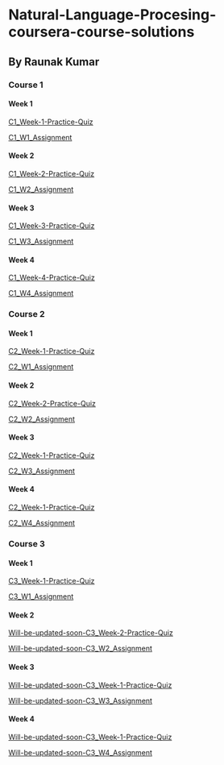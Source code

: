 # Natural-Language-Procesing-coursera-course-solutions
## By Raunak Kumar
### Course 1
#### Week 1
[C1_Week-1-Practice-Quiz](https://drive.google.com/file/d/1vPPfyZjQjtj-xPoSSYoANGexAtTMvxJV/view?usp=sharing)

[C1_W1_Assignment](https://github.com/ML-Nexus/courseera-course-nlp/blob/main/INT344%20Natural%20Language%20Processing/Course-1/Week%201/C1_W1_Assignment.ipynb)

#### Week 2
[C1_Week-2-Practice-Quiz](https://drive.google.com/file/d/1FvO9SqZqDrOrqMdySt-mkiJWYRc0UVaB/view?usp=sharing)

[C1_W2_Assignment](https://github.com/ML-Nexus/courseera-course-nlp/blob/main/INT344%20Natural%20Language%20Processing/Course-1/Week%202/C1_W2_Assignment.ipynb)

#### Week 3
[C1_Week-3-Practice-Quiz](https://drive.google.com/file/d/1ajynsHUekR3S1zJQN_MAlr3zucwVbUsR/view?usp=sharing)

[C1_W3_Assignment](https://github.com/ML-Nexus/courseera-course-nlp/blob/main/INT344%20Natural%20Language%20Processing/Course-1/Week%203/C1_W3_Assignment.ipynb)

#### Week 4
[C1_Week-4-Practice-Quiz](https://drive.google.com/file/d/1FQb9ExeAGXLciO27ApOoc2kwUIp-aegv/view?usp=sharing)

[C1_W4_Assignment](https://github.com/ML-Nexus/courseera-course-nlp/blob/main/INT344%20Natural%20Language%20Processing/Course-1/Week%204/C1_W4_Assignment.ipynb)

### Course 2
#### Week 1
[C2_Week-1-Practice-Quiz](https://drive.google.com/file/d/1II8t3FRBnQBK3_hvfEkyu6-85VdpbVo5/view?usp=sharing)

[C2_W1_Assignment](https://github.com/ML-Nexus/courseera-course-nlp/blob/main/INT344%20Natural%20Language%20Processing/Course-2/Week%201/C2_W1_Assignment.ipynb)

#### Week 2
[C2_Week-2-Practice-Quiz](https://drive.google.com/file/d/1BbtPN_7OCtd6p8dUtHU5NcWZLKk3vMFy/view?usp=sharing)

[C2_W2_Assignment](https://github.com/ML-Nexus/courseera-course-nlp/blob/main/INT344%20Natural%20Language%20Processing/Course-2/Week%202/C2_W2_Assignment.ipynb)

#### Week 3
[C2_Week-1-Practice-Quiz](https://github.com/ML-Nexus/courseera-course-nlp/blob/main/INT344%20Natural%20Language%20Processing/Course-2/Week%203/C2_Week%203%20Practice%20Quiz.pdf)

[C2_W3_Assignment](https://github.com/ML-Nexus/courseera-course-nlp/blob/main/INT344%20Natural%20Language%20Processing/Course-2/Week%203/C2_W3_Assignment.ipynb)

#### Week 4
[C2_Week-1-Practice-Quiz](https://github.com/ML-Nexus/courseera-course-nlp/blob/main/INT344%20Natural%20Language%20Processing/Course-2/Week%204/C2_Week%204%20Practice%20Quiz.pdf)

[C2_W4_Assignment](https://github.com/ML-Nexus/courseera-course-nlp/blob/main/INT344%20Natural%20Language%20Processing/Course-2/Week%204/C2_W4_Assignment.ipynb)

### Course 3
#### Week 1
[C3_Week-1-Practice-Quiz](https://github.com/ML-Nexus/courseera-course-nlp/blob/main/INT344%20Natural%20Language%20Processing/Course-3/Week%201/C3_Week%201%20Practice%20Quiz.pdf)

[C3_W1_Assignment](https://github.com/ML-Nexus/courseera-course-nlp/blob/main/INT344%20Natural%20Language%20Processing/Course-3/Week%201/C3_W1_Assignment.ipynb)

#### Week 2
[Will-be-updated-soon-C3_Week-2-Practice-Quiz]()

[Will-be-updated-soon-C3_W2_Assignment]()

#### Week 3
[Will-be-updated-soon-C3_Week-1-Practice-Quiz]()

[Will-be-updated-soon-C3_W3_Assignment]()

#### Week 4
[Will-be-updated-soon-C3_Week-1-Practice-Quiz]()

[Will-be-updated-soon-C3_W4_Assignment]()

